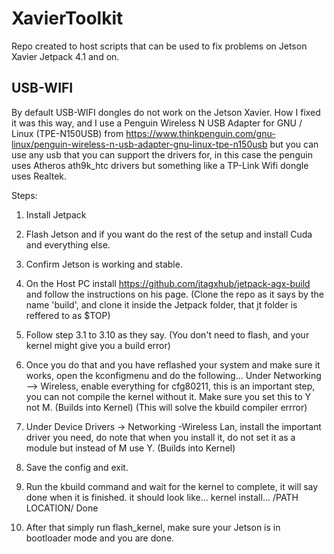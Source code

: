 # XavierToolkit
Repo created to host scripts that can be used to fix problems on Jetson Xavier Jetpack 4.1 and on.

## USB-WIFI
By default USB-WIFI dongles do not work on the Jetson Xavier. How I fixed it was this way, and I use a 
Penguin Wireless N USB Adapter for GNU / Linux (TPE-N150USB) from https://www.thinkpenguin.com/gnu-linux/penguin-wireless-n-usb-adapter-gnu-linux-tpe-n150usb
but you can use any usb that you can support the drivers for, in this case the penguin uses Atheros ath9k_htc drivers but something like a TP-Link Wifi dongle uses Realtek.

Steps:
1. Install Jetpack
2. Flash Jetson and if you want do the rest of the setup and install Cuda and everything else.
3. Confirm Jetson is working and stable.

4. On the Host PC install https://github.com/jtagxhub/jetpack-agx-build and follow the instructions on his page. 
(Clone the repo as it says by the name 'build', and clone it inside the Jetpack folder, that jt folder is reffered to as $TOP)
5. Follow step 3.1 to 3.10 as they say. (You don't need to flash, and your kernel might give you a build error)
6. Once you do that and you have reflashed your system and make sure it works, open the kconfigmenu and do the following...
Under Networking --> Wireless, enable everything for cfg80211, this is an important step, you can not compile the kernel without it. Make sure you set this to Y not M. (Builds into Kernel) (This will solve the kbuild compiler errror)
7. Under Device Drivers -> Networking -Wireless Lan, install the important driver you need, do note that when you install it, do not set it as a module but instead of M use Y. (Builds into Kernel)
8. Save the config and exit.
9. Run the kbuild command and wait for the kernel to complete, it will say done when it is finished.
it should look like...
kernel install...
/PATH LOCATION/
Done
10. After that simply run flash_kernel, make sure your Jetson is in bootloader mode and you are done.
